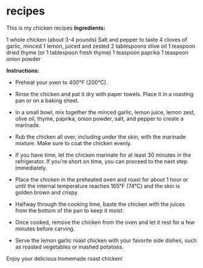 # recipes
This is my chicken recipes
**Ingredients:**

1 whole chicken (about 3-4 pounds)
Salt and pepper to taste
4 cloves of garlic, minced
1 lemon, juiced and zested
2 tablespoons olive oil
1 teaspoon dried thyme (or 1 tablespoon fresh thyme)
1 teaspoon paprika
1 teaspoon onion powder

**Instructions:**

- Preheat your oven to 400°F (200°C).

- Rinse the chicken and pat it dry with paper towels. Place it in a roasting pan or on a baking sheet.

- In a small bowl, mix together the minced garlic, lemon juice, lemon zest, olive oil, thyme, paprika, onion powder, salt, and pepper to create a marinade.

- Rub the chicken all over, including under the skin, with the marinade mixture. Make sure to coat the chicken evenly.

- If you have time, let the chicken marinate for at least 30 minutes in the refrigerator. If you're short on time, you can proceed to the next step immediately.

- Place the chicken in the preheated oven and roast for about 1 hour or until the internal temperature reaches 165°F (74°C) and the skin is golden brown and crispy.

- Halfway through the cooking time, baste the chicken with the juices from the bottom of the pan to keep it moist.

- Once cooked, remove the chicken from the oven and let it rest for a few minutes before carving.

- Serve the lemon garlic roast chicken with your favorite side dishes, such as roasted vegetables or mashed potatoes.

Enjoy your delicious homemade roast chicken!



